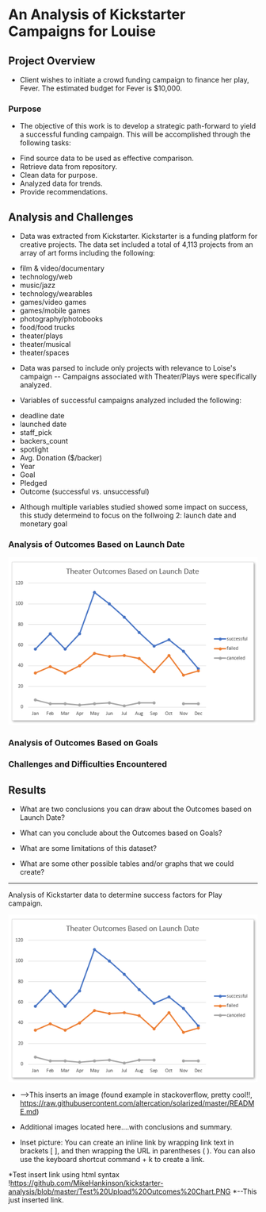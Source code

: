 # An Analysis of Kickstarter Campaigns for Louise

## Project Overview
- Client wishes to initiate a crowd funding campaign to finance her play, Fever. The estimated budget for Fever is $10,000.  

### Purpose
- The objective of this work is to develop a strategic path-forward to yield a successful funding campaign.  This will be accomplished through the following tasks:
* Find source data to be used as effective comparison.  
* Retrieve data from repository.
* Clean data for purpose. 
* Analyzed data for trends.  
* Provide recommendations.  

## Analysis and Challenges
- Data was extracted from Kickstarter.  Kickstarter is a funding platform for creative projects.  The data set included a total of 4,113 projects from an array of art forms including the following: 
* film & video/documentary
* technology/web
* music/jazz
* technology/wearables
* games/video games
* games/mobile games
* photography/photobooks
* food/food trucks
* theater/plays
* theater/musical
* theater/spaces

- Data was parsed to include only projects with relevance to Loise's campaign -- Campaigns associated with Theater/Plays were specifically analyzed.  

- Variables of successful campaigns analyzed included the following: 
* deadline date
* launched date
* staff_pick
* backers_count
* spotlight
* Avg. Donation ($/backer)
* Year
* Goal
* Pledged
* Outcome (successful vs. unsuccessful)

- Although multiple variables studied showed some impact on success, this study determeind to focus on the follwoing 2:  launch date and monetary goal


### Analysis of Outcomes Based on Launch Date

![Theater_Outcomes_vs_Launch.PNG](https://github.com/MikeHankinson/kickstarter-analysis/blob/master/Theater_Outcomes_vs_Launch.PNG)




### Analysis of Outcomes Based on Goals

### Challenges and Difficulties Encountered

## Results

- What are two conclusions you can draw about the Outcomes based on Launch Date?

- What can you conclude about the Outcomes based on Goals?

- What are some limitations of this dataset?

- What are some other possible tables and/or graphs that we could create?






-----------------------------------------------------------------------------------------------------------
Analysis of Kickstarter data to determine success factors for Play campaign.  

![Theater_Outcomes_vs_Launch.PNG](https://github.com/MikeHankinson/kickstarter-analysis/blob/master/Theater_Outcomes_vs_Launch.PNG)
* -->This inserts an image (found example in stackoverflow, pretty cool!!, https://raw.githubusercontent.com/altercation/solarized/master/README.md)

* Additional images located here....with conclusions and summary. 






* Inset picture: You can create an inline link by wrapping link text in brackets [ ], and then wrapping the URL in parentheses ( ). You can also use the keyboard shortcut command + k to create a link.

*Test insert link using html syntax
!https://github.com/MikeHankinson/kickstarter-analysis/blob/master/Test%20Upload%20Outcomes%20Chart.PNG
*--This just inserted link.  
